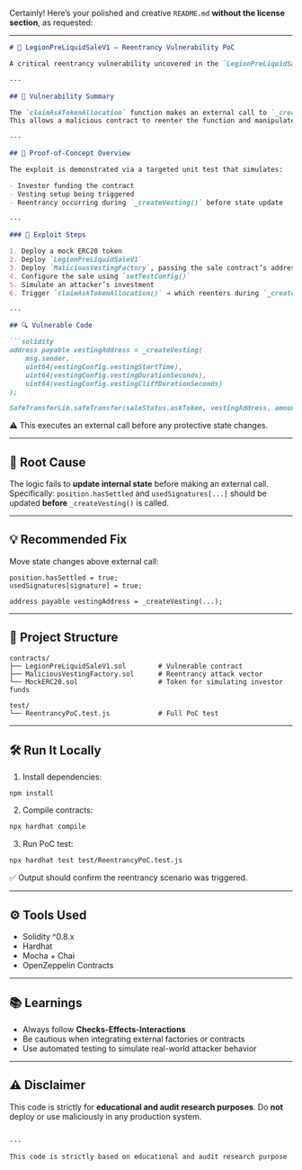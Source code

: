 Certainly! Here’s your polished and creative `README.md` **without the license section**, as requested:

---

````markdown
# 🧬 LegionPreLiquidSaleV1 – Reentrancy Vulnerability PoC

A critical reentrancy vulnerability uncovered in the `LegionPreLiquidSaleV1` smart contract — this repository demonstrates how a malicious vesting factory can exploit improperly ordered state changes to bypass intended logic.

---

## 🚨 Vulnerability Summary

The `claimAskTokenAllocation` function makes an external call to `_createVesting()` **before** updating key state variables like `position.hasSettled`.  
This allows a malicious contract to reenter the function and manipulate the flow — a classic violation of the **Checks-Effects-Interactions** pattern.

---

## 🧪 Proof-of-Concept Overview

The exploit is demonstrated via a targeted unit test that simulates:

- Investor funding the contract  
- Vesting setup being triggered  
- Reentrancy occurring during `_createVesting()` before state update

---

### 🔁 Exploit Steps

1. Deploy a mock ERC20 token  
2. Deploy `LegionPreLiquidSaleV1`  
3. Deploy `MaliciousVestingFactory`, passing the sale contract’s address  
4. Configure the sale using `setTestConfig()`  
5. Simulate an attacker’s investment  
6. Trigger `claimAskTokenAllocation()` → which reenters during `_createVesting()`

---

## 🔍 Vulnerable Code

```solidity
address payable vestingAddress = _createVesting(
    msg.sender,
    uint64(vestingConfig.vestingStartTime),
    uint64(vestingConfig.vestingDurationSeconds),
    uint64(vestingConfig.vestingCliffDurationSeconds)
);

SafeTransferLib.safeTransfer(saleStatus.askToken, vestingAddress, amountToBeVested);
````

⚠️ This executes an external call before any protective state changes.

---

## 🧠 Root Cause

The logic fails to **update internal state** before making an external call.
Specifically: `position.hasSettled` and `usedSignatures[...]` should be updated **before** `_createVesting()` is called.

---

## 💡 Recommended Fix

Move state changes above external call:

```solidity
position.hasSettled = true;
usedSignatures[signature] = true;

address payable vestingAddress = _createVesting(...);
```

---

## 📁 Project Structure

```
contracts/
├── LegionPreLiquidSaleV1.sol        # Vulnerable contract
├── MaliciousVestingFactory.sol      # Reentrancy attack vector
└── MockERC20.sol                    # Token for simulating investor funds

test/
└── ReentrancyPoC.test.js            # Full PoC test
```

---

## 🛠 Run It Locally

1. Install dependencies:

```bash
npm install
```

2. Compile contracts:

```bash
npx hardhat compile
```

3. Run PoC test:

```bash
npx hardhat test test/ReentrancyPoC.test.js
```

✅ Output should confirm the reentrancy scenario was triggered.

---

## ⚙️ Tools Used

* Solidity ^0.8.x
* Hardhat
* Mocha + Chai
* OpenZeppelin Contracts

---

## 📚 Learnings

* Always follow **Checks-Effects-Interactions**
* Be cautious when integrating external factories or contracts
* Use automated testing to simulate real-world attacker behavior

---

## ⚠️ Disclaimer

This code is strictly for **educational and audit research purposes**.
Do **not** deploy or use maliciously in any production system.

```

---

This code is strictly based on educational and audit research purpose
```




